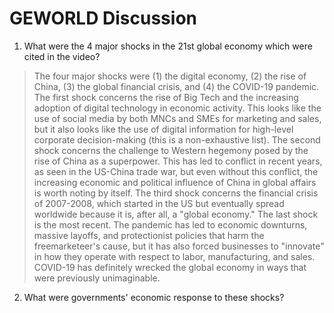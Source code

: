 # GEWORLD Discussion

1. What were the 4 major shocks in the 21st global economy which were cited in the video?

> The four major shocks were (1) the digital economy, (2) the rise of China, (3) the global financial crisis, and (4) the COVID-19 pandemic. The first shock concerns the rise of Big Tech and the increasing adoption of digital technology in economic activity. This looks like the use of social media by both MNCs and SMEs for marketing and sales, but it also looks like the use of digital information for high-level corporate decision-making (this is a non-exhaustive list). The second shock concerns the challenge to Western hegemony posed by the rise of China as a superpower. This has led to conflict in recent years, as seen in the US-China trade war, but even without this conflict, the increasing economic and political influence of China in global affairs is worth noting by itself. The third shock concerns the financial crisis of 2007-2008, which started in the US but eventually spread worldwide because it is, after all, a "global economy." The last shock is the most recent. The pandemic has led to economic downturns, massive layoffs, and protectionist policies that harm the freemarketeer's cause, but it has also forced businesses to "innovate" in how they operate with respect to labor, manufacturing, and sales. COVID-19 has definitely wrecked the global economy in ways that were previously unimaginable.

2. What were governments' economic response to these shocks?
